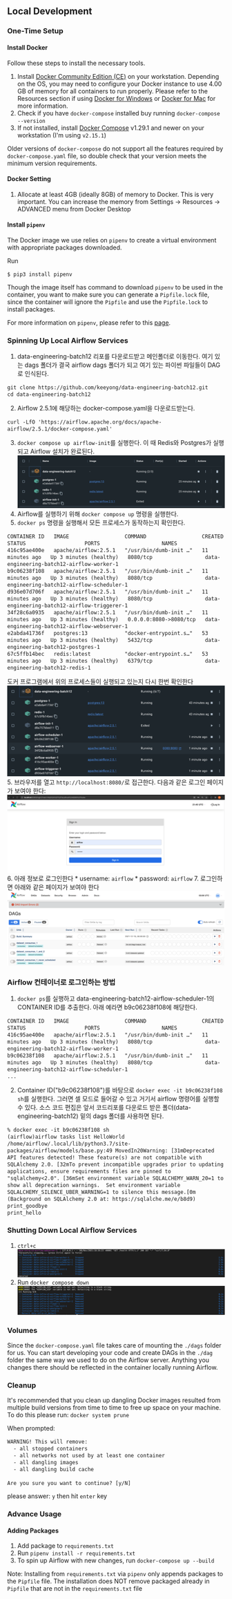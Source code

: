 ## Local Development
### One-Time Setup
#### Install Docker
Follow these steps to install the necessary tools.

1. Install [Docker Community Edition (CE)](https://docs.docker.com/engine/installation/) on your workstation. Depending on the OS, you may need to configure your Docker instance to use 4.00 GB of memory for all containers to run properly. Please refer to the Resources section if using [Docker for Windows](https://docs.docker.com/docker-for-windows/#resources>) or [Docker for Mac](https://docs.docker.com/docker-for-mac/#resources) for more information.
2. Check if you have `docker-compose` installed buy running `docker-compose --version`
3. If not installed, install [Docker Compose](https://docs.docker.com/compose/install/) v1.29.1 and newer on your workstation (I'm using `v2.15.1`)

Older versions of ``docker-compose`` do not support all the features required by ``docker-compose.yaml`` file, so double check that your version meets the minimum version requirements.


#### Docker Setting
1. Allocate at least 4GB (ideally 8GB) of memory to Docker. This is very important. You can increase the memory from Settings -> Resources -> ADVANCED menu from Docker Desktop

#### Install `pipenv`
The Docker image we use relies on `pipenv` to create a virtual environment with appropriate packages downloaded.

Run
```
$ pip3 install pipenv
```

Though the image itself has command to download `pipenv` to be used in the container, you want to make sure you can generate a `Pipfile.lock` file, since the container will ignore the `Pipfile` and use the `Pipfile.lock` to install packages.

For more information on `pipenv`, please refer to this [page](https://pipenv-fork.readthedocs.io/en/latest/basics.html).

### Spinning Up Local Airflow Services
1. data-engineering-batch12 리포를 다운로드받고 메인폴더로 이동한다. 여기 있는 dags 폴더가 결국 airflow dags 폴더가 되고 여기 있는 파이썬 파일들이 DAG로 인식된다.
```
git clone https://github.com/keeyong/data-engineering-batch12.git
cd data-engineering-batch12
```
2. Airflow 2.5.1에 해당하는 docker-compose.yaml을 다운로드받는다.
```
curl -LfO 'https://airflow.apache.org/docs/apache-airflow/2.5.1/docker-compose.yaml'
```
3. `docker compose up airflow-init`를 실행한다. 이 때 Redis와 Postgres가 실행되고 Airflow 설치가 완료된다.
![docker compose init 결과 화면](./images/docker_compose_init.png)
4. Airflow를 실행하기 위해 `docker compose up` 명령을 실행한다.
5. `docker ps` 명령을 실행해서 모든 프로세스가 동작하는지 확인한다.
```
CONTAINER ID   IMAGE                  COMMAND                  CREATED          STATUS                   PORTS                    NAMES
416c95ae400e   apache/airflow:2.5.1   "/usr/bin/dumb-init …"   11 minutes ago   Up 3 minutes (healthy)   8080/tcp                 data-engineering-batch12-airflow-worker-1
b9c06238f108   apache/airflow:2.5.1   "/usr/bin/dumb-init …"   11 minutes ago   Up 3 minutes (healthy)   8080/tcp                 data-engineering-batch12-airflow-scheduler-1
d936e07d706f   apache/airflow:2.5.1   "/usr/bin/dumb-init …"   11 minutes ago   Up 3 minutes (healthy)   8080/tcp                 data-engineering-batch12-airflow-triggerer-1
34f28c6a0935   apache/airflow:2.5.1   "/usr/bin/dumb-init …"   11 minutes ago   Up 3 minutes (healthy)   0.0.0.0:8080->8080/tcp   data-engineering-batch12-airflow-webserver-1
e2abda41736f   postgres:13            "docker-entrypoint.s…"   53 minutes ago   Up 3 minutes (healthy)   5432/tcp                 data-engineering-batch12-postgres-1
67c5ffb14bec   redis:latest           "docker-entrypoint.s…"   53 minutes ago   Up 3 minutes (healthy)   6379/tcp                 data-engineering-batch12-redis-1
```
도커 프로그램에서 위의 프로세스들이 실행되고 있는지 다시 한번 확인한다
![docker compose up 결과 화면](./images/docker_compose_up.png)
5. 브라우저를 열고 `http://localhost:8080/`로 접근한다. 다음과 같은 로그인 페이지가 보여야 한다:
![Local Airflow Login Page](./images/airflow_login.png)
6. 아래 정보로 로그인한다
    * username: `airflow`
    * password: `airflow`
7. 로그인하면 아래와 같은 페이지가 보여야 한다
![Local Airflow Login Page](./images/airflow_dags.png)

### Airflow 컨테이너로 로그인하는 방법
1. `docker ps`를 실행하고 data-engineering-batch12-airflow-scheduler-1의 CONTAINER ID를 추출한다. 아래 예라면 b9c06238f108에 해당한다. 
```
CONTAINER ID   IMAGE                  COMMAND                  CREATED          STATUS                   PORTS                    NAMES
416c95ae400e   apache/airflow:2.5.1   "/usr/bin/dumb-init …"   11 minutes ago   Up 3 minutes (healthy)   8080/tcp                 data-engineering-batch12-airflow-worker-1
b9c06238f108   apache/airflow:2.5.1   "/usr/bin/dumb-init …"   11 minutes ago   Up 3 minutes (healthy)   8080/tcp                 data-engineering-batch12-airflow-scheduler-1
...
```
2. Container ID("b9c06238f108")를 바탕으로 `docker exec -it b9c06238f108 sh`를 실행한다. 그러면 셀 모드로 들어갈 수 있고 거기서 airflow 명령어를 실행할 수 있다. 소스 코드 편집은 앞서 코드리포를 다운로드 받은 폴더(data-engineering-batch12) 밑의 dags 폴더를 사용하면 된다.
```
% docker exec -it b9c06238f108 sh
(airflow)airflow tasks list HelloWorld
/home/airflow/.local/lib/python3.7/site-packages/airflow/models/base.py:49 MovedIn20Warning: [31mDeprecated API features detected! These feature(s) are not compatible with SQLAlchemy 2.0. [32mTo prevent incompatible upgrades prior to updating applications, ensure requirements files are pinned to "sqlalchemy<2.0". [36mSet environment variable SQLALCHEMY_WARN_20=1 to show all deprecation warnings.  Set environment variable SQLALCHEMY_SILENCE_UBER_WARNING=1 to silence this message.[0m (Background on SQLAlchemy 2.0 at: https://sqlalche.me/e/b8d9)
print_goodbye
print_hello
```

### Shutting Down Local Airflow Services
1. `ctrl+c`
![control-c](./images/docker_ctrl_c.png)
2. Run `docker compose down`
![docker-compose down](./images/docker_compose_down.png)

### Volumes
Since the `docker-compose.yaml` file takes care of mounting the `./dags` folder for us. You can start developing your code and create DAGs in the `./dag` folder the same way we used to do on the Airflow server. Anything you changes there should be reflected in the container locally running Airflow.

### Cleanup
It's recommended that you clean up dangling Docker images resulted from multiple build versions from time to time to free up space on your machine. To do this please run: `docker system prune`

When prompted:
```
WARNING! This will remove:
  - all stopped containers
  - all networks not used by at least one container
  - all dangling images
  - all dangling build cache

Are you sure you want to continue? [y/N]
```
please answer: `y` then hit `enter` key

### Advance Usage
#### Adding Packages
1. Add package to `requirements.txt`
2. Run `pipenv install -r requirements.txt`
3. To spin up Airflow with new changes, run `docker-compose up --build`

Note: Installing from `requirements.txt` via `pipenv` only appends packages to the `Pipfile` file. The installation does NOT remove packaged already in `Pipfile` that are not in the `requirements.txt` file
